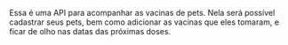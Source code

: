 Essa é uma API para acompanhar as vacinas de pets. Nela será possível cadastrar seus pets, bem como adicionar as vacinas que eles tomaram, e ficar de olho nas datas das próximas doses.
